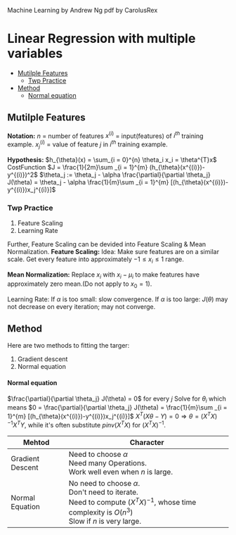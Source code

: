 Machine Learning by Andrew Ng
pdf by CarolusRex
# Linear Regression with multiple variables

<!-- code_chunk_output -->

- [Mutilple Features](#mutilple-features)
  - [Twp Practice](#twp-practice)
- [Method](#method)
    - [Normal equation](#normal-equation)

<!-- /code_chunk_output -->

## Mutilple Features
**Notation:**
$n$ = number of features
$x^{(i)}$ = input(features) of $i^{th}$ training example.
$x^{(i)}_j$ = value of feature $j$ in $i^{th}$ training example.

**Hypothesis:**
$h_{\theta}(x) = \sum_{i = 0}^{n} \theta_i x_i = \theta^{T}x$
CostFunction $J = \frac{1}{2m}\sum _{i = 1}^{m} (h_{\theta}(x^{(i)})-y^{(i)})^2$
$\theta_j := \theta_j - \alpha \frac{\partial}{\partial \theta_j} J(\theta) =  \theta_j - \alpha \frac{1}{m}\sum _{i = 1}^{m} [(h_{\theta}(x^{(i)})-y^{(i)})x_j^{(i)}]$

### Twp Practice
1. Feature Scaling
2. Learning Rate

Further, Feature Scaling can be devided into Feature Scaling & Mean Normalization.
**Feature Scaling:** 
Idea: Make sure features are on a similar scale.
Get every feature into approximately $-1 \leqslant x_i \leqslant 1$ range.

**Mean Normalization:**
Replace $x_i$ with $x_i - \mu_i$ to make features have approximately zero mean.(Do not apply to $x_0 = 1$).

Learning Rate:
If $\alpha$ is too small: slow convergence.
If $\alpha$ is too large: $J(\theta)$ may not decrease on every iteration; may not converge.

## Method
Here are two methods to fitting the targer:
1. Gradient descent
2. Normal equation

#### Normal equation
$\frac{\partial}{\partial \theta_j} J(\theta) = 0$ for every $j$
Solve for $\theta_i$
which means $0 = \frac{\partial}{\partial \theta_j} J(\theta) = \frac{1}{m}\sum _{i = 1}^{m} [(h_{\theta}(x^{(i)})-y^{(i)})x_j^{(i)}]$
$X^{T}(X\theta-Y) = 0 \Rightarrow \theta = (X^TX)^{-1}X^TY$, while it's often substitute $pinv(X^TX)$ for $(X^TX)^{-1}$.

|Mehtod |Character	|
|--|--|
|Gradient Descent	|Need to choose $\alpha$<br> Need many Operations.<br> Work well even when $n$ is large.|
|Normal Equation	|No need to choose $\alpha$.<br> Don't need to iterate.<br> Need to compute $(X^TX)^{-1}$, whose time complexity is $O(n^3)$<br> Slow if $n$ is very large.|
